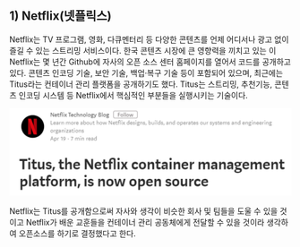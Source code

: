## **1\) Netflix\(넷플릭스\)**

Netflix는 TV 프로그램, 영화, 다큐멘터리 등 다양한 콘텐츠를 언제 어디서나 광고 없이 즐길 수 있는 스트리밍 서비스이다. 한국 콘텐츠 시장에 큰 영향력을 끼치고 있는 이 Netflix는 몇 년간 Github에 자사의 오픈 소스 센터 홈페이지를 열어서 코드를 공개하고 있다. 콘텐츠 인코딩 기술, 보안 기술, 백업·복구 기술 등이 포함되어 있으며, 최근에는 Titus라는 컨테이너 관리 플랫폼을 공개하기도 했다. Titus는 스트리밍, 추천기능, 콘텐츠 인코딩 시스템 등 Netflix에서 핵심적인 부분들을 실행시키는 기술이다.

![](/assets/Netflix.bmp)

Netflix는 Titus를 공개함으로써 자사와 생각이 비슷한 회사 및 팀들을 도울 수 있을 것이고 Netflix가 배운 교훈들을 컨테이너 관리 공동체에게 전달할 수 있을 것이라 생각하여 오픈소스를 하기로 결정했다고 한다.

